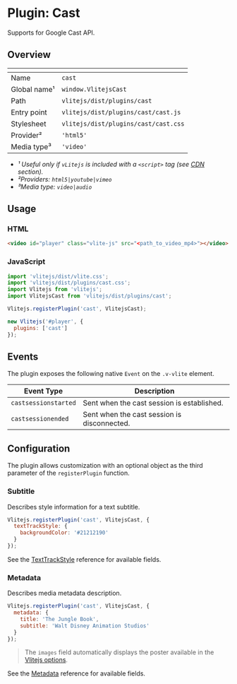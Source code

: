 # Plugin: Cast

Supports for Google Cast API.

## Overview

| <!-- -->          | <!-- -->                             |
| ----------------- | ------------------------------------ |
| Name              | `cast`                               |
| Global name&sup1; | `window.VlitejsCast`                 |
| Path              | `vlitejs/dist/plugins/cast`          |
| Entry point       | `vlitejs/dist/plugins/cast/cast.js`  |
| Stylesheet        | `vlitejs/dist/plugins/cast/cast.css` |
| Provider&sup2;    | `'html5'`                            |
| Media type&sup3;  | `'video'`                            |

- _&sup1; Useful only if `vLitejs` is included with a `<script>` tag (see [CDN](../../../README.md#CDN) section)._
- _&sup2;Providers: `html5|youtube|vimeo`_
- _&sup3;Media type: `video|audio`_

## Usage

### HTML

```html
<video id="player" class="vlite-js" src="<path_to_video_mp4>"></video>
```

### JavaScript

```js
import 'vlitejs/dist/vlite.css';
import 'vlitejs/dist/plugins/cast.css';
import Vlitejs from 'vlitejs';
import VlitejsCast from 'vlitejs/dist/plugins/cast';

Vlitejs.registerPlugin('cast', VlitejsCast);

new Vlitejs('#player', {
  plugins: ['cast']
});
```

## Events

The plugin exposes the following native `Event` on the `.v-vlite` element.

| Event Type           | Description                                 |
| -------------------- | ------------------------------------------- |
| `castsessionstarted` | Sent when the cast session is established.  |
| `castsessionended`   | Sent when the cast session is disconnected. |

## Configuration

The plugin allows customization with an optional object as the third parameter of the `registerPlugin` function.

### Subtitle

Describes style information for a text subtitle.

```js
Vlitejs.registerPlugin('cast', VlitejsCast, {
  textTrackStyle: {
    backgroundColor: '#21212190'
  }
});
```

See the [TextTrackStyle](https://developers.google.com/cast/docs/reference/web_sender/chrome.cast.media.TextTrackStyle) reference for available fields.

### Metadata

Describes media metadata description.

```js
Vlitejs.registerPlugin('cast', VlitejsCast, {
  metadata: {
    title: 'The Jungle Book',
    subtitle: 'Walt Disney Animation Studios'
  }
});
```

> The `images` field automatically displays the poster available in the [Vlitejs options](../../../README.md#Options).

See the [Metadata](https://developers.google.com/cast/docs/reference/web_sender/chrome.cast.media.GenericMediaMetadata) reference for available fields.
